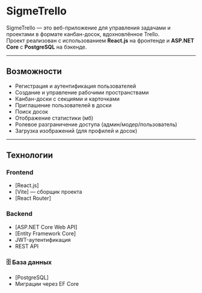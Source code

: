# SigmeTrello

SigmeTrello — это веб-приложение для управления задачами и проектами в формате канбан-досок, вдохновлённое Trello.  
Проект реализован с использованием **React.js** на фронтенде и **ASP.NET Core** с **PostgreSQL** на бэкенде.

---

## Возможности

- Регистрация и аутентификация пользователей  
- Создание и управление рабочими пространствами  
- Канбан-доски с секциями и карточками  
- Приглашение пользователей в доски  
- Поиск досок  
- Отображение статистики (мб)  
- Ролевое разграничение доступа (админ/модер/пользователь)  
- Загрузка изображений (для профилей и досок)  

---

## Технологии

### Frontend
- [React.js]
- [Vite] — сборщик проекта
- [React Router]

### Backend
- [ASP.NET Core Web API]
- [Entity Framework Core]
- JWT-аутентификация
- REST API

### 🗄️ База данных
- [PostgreSQL]
- Миграции через EF Core

